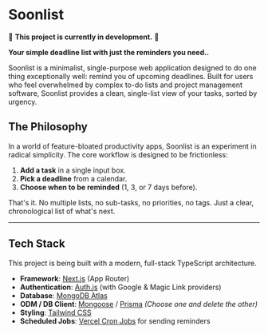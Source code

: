 # Soonlist

🚧 **This project is currently in development.** 🚧

**Your simple deadline list with just the reminders you need..**

Soonlist is a minimalist, single-purpose web application designed to do one thing exceptionally well: remind you of upcoming deadlines. Built for users who feel overwhelmed by complex to-do lists and project management software, Soonlist provides a clean, single-list view of your tasks, sorted by urgency.

## The Philosophy

In a world of feature-bloated productivity apps, Soonlist is an experiment in radical simplicity. The core workflow is designed to be frictionless:

1.  **Add a task** in a single input box.
2.  **Pick a deadline** from a calendar.
3.  **Choose when to be reminded** (1, 3, or 7 days before).

That's it. No multiple lists, no sub-tasks, no priorities, no tags. Just a clear, chronological list of what's next.

---

## Tech Stack

This project is being built with a modern, full-stack TypeScript architecture.

*   **Framework**: [Next.js](https://nextjs.org/) (App Router)
*   **Authentication**: [Auth.js](https://authjs.dev/) (with Google & Magic Link providers)
*   **Database**: [MongoDB Atlas](https://www.mongodb.com/atlas)
*   **ODM / DB Client**: [Mongoose](https://mongoosejs.com/) / [Prisma](https://www.prisma.io/) *(Choose one and delete the other)*
*   **Styling**: [Tailwind CSS](https://tailwindcss.com/)
*   **Scheduled Jobs**: [Vercel Cron Jobs](https://vercel.com/docs/cron-jobs) for sending reminders
